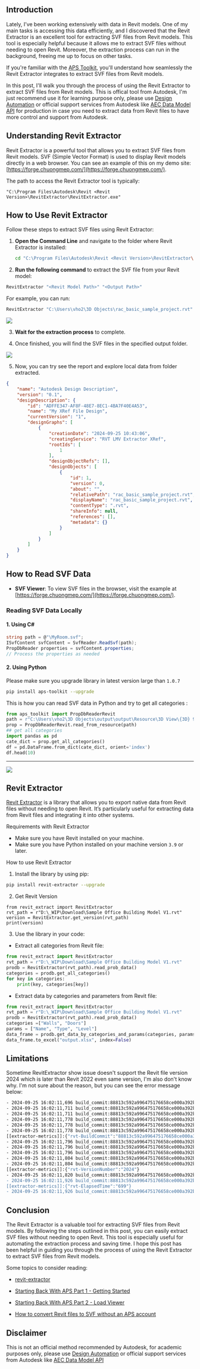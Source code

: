 
## Introduction

Lately, I’ve been working extensively with data in Revit models. One of my main tasks is accessing this data efficiently, and I discovered that the Revit Extractor is an excellent tool for extracting SVF files from Revit models. This tool is especially helpful because it allows me to extract SVF files without needing to open Revit. Moreover, the extraction process can run in the background, freeing me up to focus on other tasks.

If you're familiar with the [APS Toolkit](https://github.com/chuongmep/aps-toolkit), you'll understand how seamlessly the Revit Extractor integrates to extract SVF files from Revit models.

In this post, I'll walk you through the process of using the Revit Extractor to extract SVF files from Revit models. This is offical tool from Autodesk, I'm just recommend use it for learning purpose only, please use [Design Automation](https://aps.autodesk.com/en/docs/design-automation/v3/tutorials/revit/) or official support services from Autodesk like [AEC Data Model API](https://aps.autodesk.com/autodesk-aec-data-model-api) for production in case you need to extract data from Revit files to have more control and support from Autodesk.

## Understanding Revit Extractor

Revit Extractor is a powerful tool that allows you to extract SVF files from Revit models. SVF (Simple Vector Format) is used to display Revit models directly in a web browser. You can see an example of this on my demo site: [https://forge.chuongmep.com/](https://forge.chuongmep.com/).

The path to access the Revit Extractor tool is typically:

```
"C:\Program Files\Autodesk\Revit <Revit Version>\RevitExtractor\RevitExtractor.exe"
```

## How to Use Revit Extractor

Follow these steps to extract SVF files using Revit Extractor:

1. **Open the Command Line** and navigate to the folder where Revit Extractor is installed:

   ```bash
   cd "C:\Program Files\Autodesk\Revit <Revit Version>\RevitExtractor\"
   ```

2. **Run the following command** to extract the SVF file from your Revit model:

```bash
RevitExtractor "<Revit Model Path>" "<Output Path>"
```

For example, you can run:

```bash
RevitExtractor "C:\Users\vho2\3D Objects\rac_basic_sample_project.rvt" "D:\_WIP\output"
```

![](./pic/cmd_DOpPTVCdqM.png)

3. **Wait for the extraction process** to complete.

4. Once finished, you will find the SVF files in the specified output folder.

![](./pic/explorer_3RwOo9Zj0O.png)

5. Now, you can try see the report and explore local data from folder extracted.

```json
{
    "name": "Autodesk Design Description",
    "version": "0.1",
    "designDescription": {
        "id": "ADFFE347-AF8F-48E7-8EC1-4BA7F40E4A53",
        "name": "My XRef File Design",
        "currentVersion": "1",
        "designGraphs": [
            {
                "creationDate": "2024-09-25 10:43:06",
                "creatingService": "RVT LMV Extractor XRef",
                "rootIds": [
                    1
                ],
                "designObjectRefs": [],
                "designObjects": [
                    {
                        "id": 1,
                        "version": 0,
                        "about": "",
                        "relativePath": "rac_basic_sample_project.rvt",
                        "displayName": "rac_basic_sample_project.rvt",
                        "contentType": ".rvt",
                        "shareInfo": null,
                        "references": [],
                        "metadata": {}
                    }
                ]
            }
        ]
    }
}
```

## How to Read SVF Data

- **SVF Viewer**: To view SVF files in the browser, visit the example at [https://forge.chuongmep.com/](https://forge.chuongmep.com/).

### Reading SVF Data Locally

#### 1. Using C#

```csharp
string path = @"\MyRoom.svf";
ISvfContent svfContent = SvfReader.ReadSvf(path);
PropDbReader properties = svfContent.properties;
// Process the properties as needed
```

#### 2. Using Python

Please make sure you upgrade library in latest version large than `1.0.7`

```bash
pip install aps-toolkit --upgrade
```

This is how you can read SVF data in Python and try to get all categories :  
```python
from aps_toolkit import PropDbReaderRevit
path = r"C:\Users\vho2\3D Objects\output\output\Resource\3D View\{3D} 960621\{3D}.svf"
prop = PropDbReaderRevit.read_from_resource(path)
## get all categories
import pandas as pd
cate_dict = prop.get_all_categories()
df = pd.DataFrame.from_dict(cate_dict, orient='index')
df.head(10)
```
---

![](./pic/Code_XZgNd5bA28.png)


## Revit Extractor

[Revit Extractor](https://github.com/chuongmep/revit-extractor) is a library that allows you to export native data from Revit files without needing to open Revit. It’s particularly useful for extracting data from Revit files and integrating it into other systems.

Requirements with Revit Extractor

- Make sure you have Revit installed on your machine.
- Make sure you have Python installed on your machine version `3.9` or later.

How to use Revit Extractor

1. Install the library by using pip:
```bash
pip install revit-extractor --upgrade
```

2. Get Revit Version 

```
from revit_extract import RevitExtractor
rvt_path = r"D:\_WIP\Download\Sample Office Building Model V1.rvt"
version = RevitExtractor.get_version(rvt_path)
print(version)
```

3. Use the library in your code:

- Extract all categories from Revit file:

```python
from revit_extract import RevitExtractor
rvt_path = r"D:\_WIP\Download\Sample Office Building Model V1.rvt"
prodb = RevitExtractor(rvt_path).read_prob_data()
categories = prodb.get_all_categories()
for key in categories:
    print(key, categories[key])
```

- Extract data by categories and parameters from Revit file:
```python
from revit_extract import RevitExtractor
rvt_path = r"D:\_WIP\Download\Sample Office Building Model V1.rvt"
prodb = RevitExtractor(rvt_path).read_prob_data()
categories =["Walls", "Doors"]
params = ["Name", "Type", "Level"]
data_frame = prodb.get_data_by_categories_and_params(categories, params)
data_frame.to_excel("output.xlsx", index=False)
```


## Limitations

Sometime RevitExtractor show issue doesn't support the Revit file version 2024 which is later than Revit 2022 even same version, I'm also don't know why. I'm not sure about the reason, but you can see the error message below:

```bash
- 2024-09-25 16:02:11,696 build_commit:88813c592a996475176658ce000a392b686ad6f9 INFO Application Version: 88813c592a996475176658ce000a392b686ad6f9
- 2024-09-25 16:02:11,711 build_commit:88813c592a996475176658ce000a392b686ad6f9 INFO          Input File: C:\Users\chuongho\Downloads\rac_basic_sample_projec2024t.rvt
- 2024-09-25 16:02:11,711 build_commit:88813c592a996475176658ce000a392b686ad6f9 INFO           File Size: 18.8203125MB
- 2024-09-25 16:02:11,778 build_commit:88813c592a996475176658ce000a392b686ad6f9 INFO     Resume On Error: True
- 2024-09-25 16:02:11,778 build_commit:88813c592a996475176658ce000a392b686ad6f9 INFO Time Keeper Enabled: True
- 2024-09-25 16:02:11,778 build_commit:88813c592a996475176658ce000a392b686ad6f9 INFO         WER Enabled: True
[[extractor-metrics]]:{"rvt-BuildCommit":"88813c592a996475176658ce000a392b686ad6f9"}
- 2024-09-25 16:02:11,796 build_commit:88813c592a996475176658ce000a392b686ad6f9 INFO         Output Root: C:\Users\chuongho\AppData\Local\Temp\output
- 2024-09-25 16:02:11,796 build_commit:88813c592a996475176658ce000a392b686ad6f9 INFO No index.json provided, default settings will be used.
- 2024-09-25 16:02:11,796 build_commit:88813c592a996475176658ce000a392b686ad6f9 INFO           Temp Root: C:\Users\chuongho\AppData\Local\Temp\RevitExtractor\
- 2024-09-25 16:02:11,804 build_commit:88813c592a996475176658ce000a392b686ad6f9 INFO Spooler service started: True
- 2024-09-25 16:02:11,804 build_commit:88813c592a996475176658ce000a392b686ad6f9 WARN Failed to enable Error Recovery.
[[extractor-metrics]]:{"rvt-VersionNumber":"2024"}
- 2024-09-25 16:02:11,820 build_commit:88813c592a996475176658ce000a392b686ad6f9 ERROR RevitExtractor doesn't support the Revit file version 2024 which is later than Revit 2022.
- 2024-09-25 16:02:11,926 build_commit:88813c592a996475176658ce000a392b686ad6f9 INFO Total Time: 00:00:00.6997873
[[extractor-metrics]]:{"rvt-ElapsedTime":"699"}
- 2024-09-25 16:02:11,926 build_commit:88813c592a996475176658ce000a392b686ad6f9 INFO RevitExtractor exit with error code UnsupportedVersionLater(-536870931).
```

## Conclusion

The Revit Extractor is a valuable tool for extracting SVF files from Revit models. By following the steps outlined in this post, you can easily extract SVF files without needing to open Revit. This tool is especially useful for automating the extraction process and saving time. I hope this post has been helpful in guiding you through the process of using the Revit Extractor to extract SVF files from Revit models.

Some topics to consider reading:

- [revit-extractor](https://github.com/chuongmep/revit-extractor)

- [Starting Back With APS Part 1 - Getting Started](https://chuongmep.com/posts/2023-10-30-Let-Back-To-Forge.html#starting-back-with-aps-part-1-getting-started)

- [Starting Back With APS Part 2 - Load Viewer](https://chuongmep.com/posts/2023-12-17-Let-Back-To-Forge-Part2.html#starting-back-with-aps-part-2-load-viewer)

- [How to convert Revit files to SVF without an APS account](https://e-verse.com/learn/how-to-convert-revit-files-to-svf-without-an-aps-account/)

## Disclaimer

This is not an official method recommended by Autodesk, for academic purposes only, please use [Design Automation](https://aps.autodesk.com/en/docs/design-automation/v3/tutorials/revit/) or official support services from Autodesk like [AEC Data Model API](https://aps.autodesk.com/autodesk-aec-data-model-api)